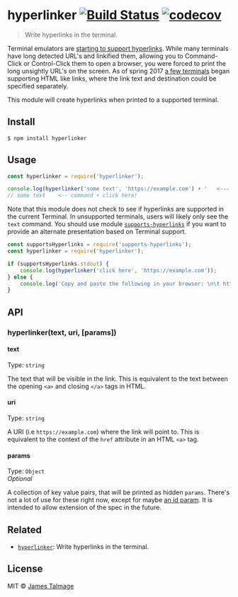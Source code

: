 # hyperlinker [![Build Status](https://travis-ci.org/jamestalmage/hyperlinker.svg?branch=master)](https://travis-ci.org/jamestalmage/hyperlinker) [![codecov](https://codecov.io/gh/jamestalmage/hyperlinker/badge.svg?branch=master)](https://codecov.io/gh/jamestalmage/hyperlinker?branch=master)

> Write hyperlinks in the terminal.

Terminal emulators are [starting to support hyperlinks](https://gist.github.com/egmontkob/eb114294efbcd5adb1944c9f3cb5feda). While many terminals have long detected URL's and linkified them, allowing you to Command-Click or Control-Click them to open a browser, you were forced to print the long unsightly URL's on the screen. As of spring 2017 [a few terminals](https://gist.github.com/egmontkob/eb114294efbcd5adb1944c9f3cb5feda) began supporting HTML like links, where the link text and destination could be specified separately.

This module will create hyperlinks when printed to a supported terminal.

## Install

```
$ npm install hyperlinker
```


## Usage

```js
const hyperlinker = require('hyperlinker');

console.log(hyperlinker('some text', 'https://example.com') + '   <--- command + click here!');
// some text    <-- command + click here!

```

Note that this module does not check to see if hyperlinks are supported in the current Terminal. In unsupported terminals, users will likely only see the `text` command. You should use module [`supports-hyperlinks`](https://github.com/jamestalmage/supports-hyperlinks) if you want to provide an alternate presentation based on Terminal support.

```js
const supportsHyperlinks = require('supports-hyperlinks');
const hyperlinker = require('hyperlinker');

if (supportsHyperlinks.stdout) {
    console.log(hyperlinker('click here', 'https://example.com'));
} else {
    console.log('Copy and paste the following in your browser: \n\t https://example.com');
}
```

## API

### hyperlinker(text, uri, [params])

#### text

Type: `string`

The text that will be visible in the link. This is equivalent to the text between the opening `<a>` and closing `</a>` tags in HTML.

#### uri

Type: `string`

A URI (i.e `https://example.com`) where the link will point to. This is equivalent to the context of the `href` attribute in an HTML `<a>` tag.

#### params

Type: `Object`<br>
*Optional*

A collection of key value pairs, that will be printed as hidden `params`. There's not a lot of use for these right now, except for maybe [an id param](https://gist.github.com/egmontkob/eb114294efbcd5adb1944c9f3cb5feda#hover-underlining-and-the-id-parameter). It is intended to allow extension of the spec in the future.

## Related

  * [`hyperlinker`](https://github.com/jamestalmage/hyperlinker): Write hyperlinks in the terminal.


## License

MIT © [James Talmage](https://github.com/jamestalmage)
